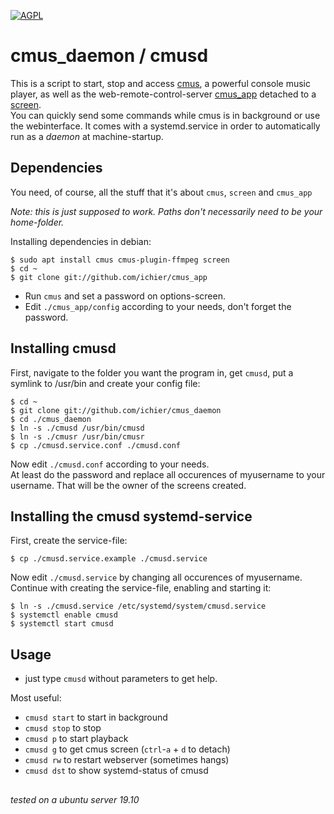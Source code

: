 [![AGPL](https://img.shields.io/badge/license-AGPL-blue.svg)](https://raw.githubusercontent.com/ichier/cmus_daemon/master/LICENSE)

# cmus_daemon / cmusd

This is a script to start, stop and access [cmus](https://cmus.github.io/), a powerful console music player, as well as the web-remote-control-server [cmus_app](https://github.com/ichier/cmus_app) detached to a [screen](https://linux.die.net/man/1/screen).  
You can quickly send some commands while cmus is in background or use the webinterface. 
It comes with a systemd.service in order to automatically run as a _daemon_ at machine-startup.

## Dependencies

You need, of course, all the stuff that it's about `cmus`, `screen` and `cmus_app` 

_Note: this is just supposed to work. Paths don't necessarily need to be your home-folder._

Installing dependencies in debian:

    $ sudo apt install cmus cmus-plugin-ffmpeg screen
    $ cd ~
    $ git clone git://github.com/ichier/cmus_app

- Run `cmus` and set a password on options-screen.
- Edit `./cmus_app/config` according to your needs, don't forget the password.

## Installing cmusd

First, navigate to the folder you want the program in, get `cmusd`, put a symlink to /usr/bin and create your config file: 

    $ cd ~
    $ git clone git://github.com/ichier/cmus_daemon
    $ cd ./cmus_daemon
    $ ln -s ./cmusd /usr/bin/cmusd
    $ ln -s ./cmusr /usr/bin/cmusr
    $ cp ./cmusd.service.conf ./cmusd.conf

Now edit `./cmusd.conf` according to your needs.  
At least do the password and replace all occurences of myusername to your username. That will be the owner of the screens created.

## Installing the cmusd systemd-service

First, create the service-file:

    $ cp ./cmusd.service.example ./cmusd.service

Now edit `./cmusd.service` by changing all occurences of myusername.  
Continue with creating the service-file, enabling and starting it:

    $ ln -s ./cmusd.service /etc/systemd/system/cmusd.service
    $ systemctl enable cmusd
    $ systemctl start cmusd


## Usage

- just type `cmusd` without parameters to get help.

Most useful:

- `cmusd start` to start in background
- `cmusd stop` to stop
- `cmusd p` to start playback
- `cmusd g` to get cmus screen (`ctrl`-`a` + `d` to detach)
- `cmusd rw` to restart webserver (sometimes hangs)
- `cmusd dst` to show systemd-status of cmusd


##
_tested on a ubuntu server 19.10_